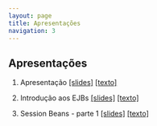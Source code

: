 ```yaml
---
layout: page
title: Apresentações
navigation: 3
---
```


## Apresentações

1. Apresentação [[slides]](https://moodle.poa.ifrs.edu.br/course/view.php?id=5778) [[texto]]([slides/02-introdução/slides.md](https://moodle.poa.ifrs.edu.br/course/view.php?id=5778))

1. Introdução aos EJBs [[slides]](02-introdução/index.html) [[texto]](02-introdução/slides.md) 

1. Session Beans - parte 1 [[slides]](03-session-beans-01/index.html) [[texto]](03-session-beans-01/slides.md)